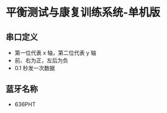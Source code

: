 <!--
 * @Author      : Mr.bin
 * @Date        : 2023-06-16 21:20:48
 * @LastEditTime: 2023-06-16 22:21:27
 * @Description : energy-n14-e13-mtt-balance-detection-training
-->

# 平衡测试与康复训练系统-单机版

## 串口定义

- 第一位代表 x 轴，第二位代表 y 轴
- 前、右为正，左后为负
- 0.1 秒发一次数据

## 蓝牙名称

- 636PHT
